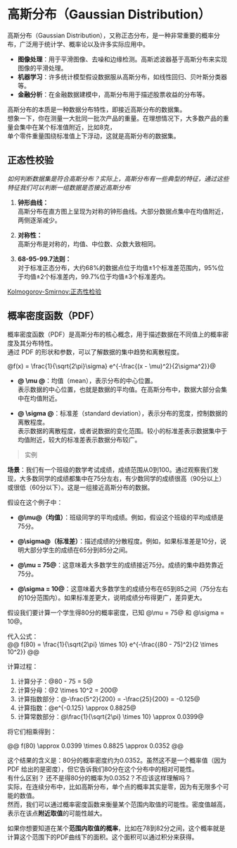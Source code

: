 # 高斯分布（Gaussian Distribution）

高斯分布（Gaussian Distribution），又称正态分布，是一种非常重要的概率分布，广泛用于统计学、概率论以及许多实际应用中。  

* **图像处理**：用于平滑图像、去噪和边缘检测。高斯滤波器基于高斯分布来实现图像的平滑处理。
* **机器学习**：许多统计模型假设数据服从高斯分布，如线性回归、贝叶斯分类器等。
* **金融分析**：在金融数据建模中，高斯分布用于描述股票收益的分布等。


高斯分布的本质是一种数据分布特性，即接近高斯分布的数据集。  
想象一下，你在测量一大批同一批次产品的重量。在理想情况下，大多数产品的重量会集中在某个标准值附近，比如8克，  
单个零件重量围绕标准值上下浮动，这就是高斯分布的数据集。

## 正态性校验  

*如何判断数据集是符合高斯分布？实际上，高斯分布有一些典型的特征，通过这些特征我们可以判断一组数据是否接近高斯分布*

1. **钟形曲线：**  
    高斯分布在直方图上呈现为对称的钟形曲线。大部分数据点集中在均值附近，两侧逐渐减少。

2. **对称性：**  
    高斯分布是对称的，均值、中位数、众数大致相同。

3. **68-95-99.7法则：**  
    对于标准正态分布，大约68%的数据点位于均值±1个标准差范围内，95%位于均值±2个标准差内，99.7%位于均值±3个标准差内。

[Kolmogorov-Smirnov:正态性检验](/node/math/Statistics/KeypointsAndDescriptors.md)  


## 概率密度函数（PDF）

概率密度函数（PDF）是高斯分布的核心概念，用于描述数据在不同值上的概率密度及其分布特性。  
通过 PDF 的形状和参数，可以了解数据的集中趋势和离散程度。    


@f(x) = \frac{1}{\sqrt{2\pi}\sigma} e^{-\frac{(x - \mu)^2}{2\sigma^2}}@

- **@ \mu @**：均值（mean），表示分布的中心位置。  
表示数据的中心位置，也就是数据的平均值。在高斯分布中，数据大部分会集中在均值附近。

- **@ \sigma @**：标准差（standard deviation），表示分布的宽度，控制数据的离散程度。  
表示数据的离散程度，或者说数据的变化范围。较小的标准差表示数据集中于均值附近，较大的标准差表示数据分布较广。


> 实例

**场景**：我们有一个班级的数学考试成绩，成绩范围从0到100。通过观察我们发现，大多数同学的成绩都集中在75分左右，有少数同学的成绩很高（90分以上）或很低（60分以下）。这是一组接近高斯分布的数据。   

假设在这个例子中：   
- **@\mu@（均值）**：班级同学的平均成绩。例如，假设这个班级的平均成绩是75分。   
- **@\sigma@（标准差）**：描述成绩的分散程度。例如，如果标准差是10分，说明大部分学生的成绩在65分到85分之间。  

- **@\mu = 75@**：这意味着大多数学生的成绩接近75分。成绩的集中趋势靠近75分。   
- **@\sigma = 10@**：这意味着大多数学生的成绩分布在65到85之间（75分左右的10分范围内）。如果标准差更大，说明成绩分布得更广，差异更大。    

假设我们要计算一个学生得80分的概率密度，已知 @\mu = 75@ 和 @\sigma = 10@。  

代入公式：  
@@
f(80) = \frac{1}{\sqrt{2\pi} \times 10} e^{-\frac{(80 - 75)^2}{2 \times 10^2}}
@@


计算过程：  
1. 计算分子：@80 - 75 = 5@
2. 计算分母：@2 \times 10^2 = 200@
3. 计算指数部分：@-\frac{5^2}{200} = -\frac{25}{200} = -0.125@
4. 计算指数：@e^{-0.125} \approx 0.8825@
5. 计算常数部分：@\frac{1}{\sqrt{2\pi} \times 10} \approx 0.0399@

将它们相乘得到：   

@@
f(80) \approx 0.0399 \times 0.8825 \approx 0.0352
@@   

这个结果的含义是：80分的概率密度约为0.0352。虽然这不是一个概率值（因为 PDF 给出的是密度），但它告诉我们80分在这个分布中的相对可能性。   
有什么区别？ 还不是得80分的概率为0.0352？不应该这样理解吗？      
实际，在连续分布中，比如高斯分布，单个点的概率其实是零，因为有无限多个可能的数值。  
然而，我们可以通过概率密度函数来衡量某个范围内取值的可能性。密度值越高，表示在该点**附近取值**的可能性越大。   

如果你想要知道在某个**范围内取值的概率**，比如在78到82分之间，这个概率就是计算这个范围下的PDF曲线下的面积。这个面积可以通过积分来获得。   


